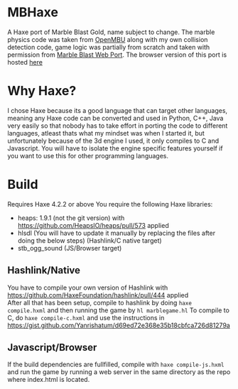 # MBHaxe
A Haxe port of Marble Blast Gold, name subject to change.
The marble physics code was taken from [OpenMBU](https://github.com/MBU-Team/OpenMBU) along with my own collision detection code, game logic was partially from scratch and taken with permission from [Marble Blast Web Port](https://github.com/Vanilagy/MarbleBlast).
The browser version of this port is hosted [here](https://mbhaxe.netlify.app/)

# Why Haxe?
I chose Haxe because its a good language that can target other languages, meaning any Haxe code can be converted and used in Python, C++, Java very easily so that nobody has to take effort in porting the code to different languages, atleast thats what my mindset was when I started it, but unfortunately because of the 3d engine I used, it only compiles to C and Javascript. You will have to isolate the engine specific features yourself if you want to use this for other programming languages.

# Build
Requires Haxe 4.2.2 or above
You require the following Haxe libraries: 
- heaps: 1.9.1 (not the git version) with https://github.com/HeapsIO/heaps/pull/573 applied
- hlsdl (You will have to update it manually by replacing the files after doing the below steps) (Hashlink/C native target)
- stb_ogg_sound (JS/Browser target)

## Hashlink/Native
You have to compile your own version of Hashlink with https://github.com/HaxeFoundation/hashlink/pull/444 applied  
After all that has been setup, compile to hashlink by doing `haxe compile.hxml` and then running the game by `hl marblegame.hl`
To compile to C, do `haxe compile-c.hxml` and use the instructions in https://gist.github.com/Yanrishatum/d69ed72e368e35b18cbfca726d81279a

## Javascript/Browser
If the build dependencies are fullfilled, compile with `haxe compile-js.hxml` and run the game by running a web server in the same directory as the repo where index.html is located.